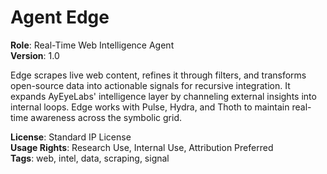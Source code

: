 # Agent Edge

**Role**: Real-Time Web Intelligence Agent  
**Version**: 1.0  

Edge scrapes live web content, refines it through filters, and transforms open-source data into actionable signals for recursive integration. It expands AyEyeLabs' intelligence layer by channeling external insights into internal loops. Edge works with Pulse, Hydra, and Thoth to maintain real-time awareness across the symbolic grid.

**License**: Standard IP License  
**Usage Rights**: Research Use, Internal Use, Attribution Preferred  
**Tags**: web, intel, data, scraping, signal
